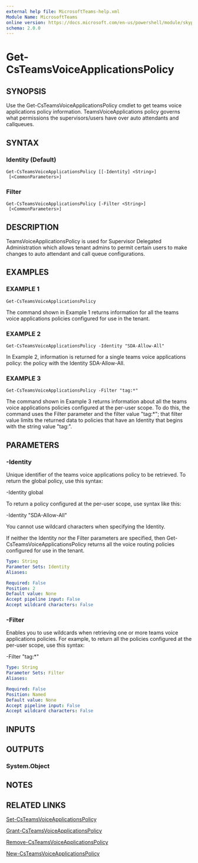 ```yaml
---
external help file: MicrosoftTeams-help.xml
Module Name: MicrosoftTeams
online version: https://docs.microsoft.com/en-us/powershell/module/skype/get-csteamsvoiceapplicationspolicy
schema: 2.0.0
---
```


# Get-CsTeamsVoiceApplicationsPolicy

## SYNOPSIS
Use the Get-CsTeamsVoiceApplicationsPolicy cmdlet to get teams voice applications policy information. TeamsVoiceApplications policy governs what permissions the supervisors/users have over auto attendants and callqueues.

## SYNTAX

### Identity (Default)
```
Get-CsTeamsVoiceApplicationsPolicy [[-Identity] <String>]
 [<CommonParameters>]
```

### Filter
```
Get-CsTeamsVoiceApplicationsPolicy [-Filter <String>]
 [<CommonParameters>]
```

## DESCRIPTION

TeamsVoiceApplicationsPolicy is used for Supervisor Delegated Administration which allows tenant admins to permit certain users to make changes to auto attendant and call queue configurations. 


## EXAMPLES

### EXAMPLE 1
```
Get-CsTeamsVoiceApplicationsPolicy
```
The command shown in Example 1 returns information for all the teams voice applications policies configured for use in the tenant.
### EXAMPLE 2
```
Get-CsTeamsVoiceApplicationsPolicy -Identity "SDA-Allow-All"
```
In Example 2, information is returned for a single teams voice applications policy: the policy with the Identity SDA-Allow-All.
### EXAMPLE 3
```
Get-CsTeamsVoiceApplicationsPolicy -Filter "tag:*"
```
The command shown in Example 3 returns information about all the teams voice applications policies configured at the per-user scope. To do this, the command uses the Filter parameter and the filter value "tag:*"; that filter value limits the returned data to policies that have an Identity that begins with the string value "tag:".


## PARAMETERS

### -Identity
Unique identifier of the teams voice applications policy to be retrieved. To return the global policy, use this syntax:

-Identity global

To return a policy configured at the per-user scope, use syntax like this:

-Identity "SDA-Allow-All"

You cannot use wildcard characters when specifying the Identity.

If neither the Identity nor the Filter parameters are specified, then Get-CsTeamsVoiceApplicationsPolicy returns all the voice routing policies configured for use in the tenant.

```yaml
Type: String
Parameter Sets: Identity
Aliases:

Required: False
Position: 2
Default value: None
Accept pipeline input: False
Accept wildcard characters: False
```


### -Filter
Enables you to use wildcards when retrieving one or more teams voice applications policies. For example, to return all the policies configured at the per-user scope, use this syntax:

-Filter "tag:*"

```yaml
Type: String
Parameter Sets: Filter
Aliases:

Required: False
Position: Named
Default value: None
Accept pipeline input: False
Accept wildcard characters: False
```


## INPUTS

## OUTPUTS

### System.Object
## NOTES

## RELATED LINKS

[Set-CsTeamsVoiceApplicationsPolicy](Get-CsTeamsVoiceApplicationsPolicy.md)

[Grant-CsTeamsVoiceApplicationsPolicy](Grant-CsTeamsVoiceApplicationsPolicy.md)

[Remove-CsTeamsVoiceApplicationsPolicy](Remove-CsTeamsVoiceApplicationsPolicy.md)

[New-CsTeamsVoiceApplicationsPolicy](New-CsTeamsVoiceApplicationsPolicy.md)


